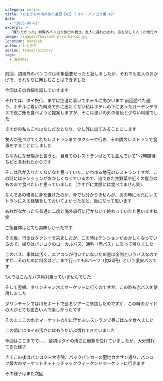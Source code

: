 ```yaml
---
category: series
title: "ともきちの海外旅行遍歴【#2】｜タイ・バンコク編 #2"
date:
  - "2025-08-01"
excerpt: >-
  「帰りたかった」初海外バンコク旅行の続き。友人に連れ出され、意を決して入った地元のレストランでの食事が旅の転機に。激安ローカルバス「赤バス」に乗り、タリンチャン水上マーケットを巡るなど、次第にタイの魅力に引き込まれていく様子を綴ります。カルチャーショックを乗り越え、旅の楽しさを見出すまでの体験記です。
image: /images/Thai/wat-phra-kaew2.jpg
location: bangkok
author: ともきち
series: travel-history
tags:
  - 海外旅行
---
```


前回、初海外のバンコクは印象最悪だったと話しましたが、それでも友人のおかげで、それなりに楽しむことはできました

今回はその詳細を話していきます

それでは、タイ旅行、まずは空港に着いてホテルに向かいます
前回述べた通り、ホテルに着いた時点で外に出たくない私はホテルの下にあったガーデンテラスで夜ご飯を食べようと提案しますが、そこは思いの外の値段と少ない料理でした

さすがの私もこれはなしだなとなり、少し外に出てみることにします

友人が見つけてくれたレストランまでタクシーで行き、その隣のレストランで食事をすることにしました

ちなみになぜ隣かと言うと、目当てのレストランはとても並んでいて1~2時間待ちだと言われたからです

そこは私が入りたくないなと思っていた、いわゆる地元のレストランですが、この時にはテンションがおかしくなっているので、出てきた生野菜や近くの屋台のものまで食べたいと思っていました（さすがに実際には食べてません笑）

なんであの環境に身を置けたのか、今でも分かりませんが、あの時に地元にレストランに入る経験をしておいてよかったなと、後になって思います

あれがなかったら普通に二度と海外旅行に行かないで終わっていたと思いますね笑

ご飯自体はとても美味しかったです

その後、行きはタクシーで来ましたが、この時はテンションがおかしくなっているので、帰りはバンコクのローカルバス、通称「赤バス」に乗って帰りました

このバス、車体は汚く、エアコンが付いていないため窓は全開というバスなのですが、そのために料金はどこまで行っても8バーツ（約30円）という激安バスです

1人ではこんなバス絶対乗っていませんでした

そして翌朝、タリンチャン水上マーケットに行くのですが、この時も赤バスを使用しました

タリンチャンでは川をボートで巡るツアーに参加したのですが、この時のガイドの人がとても面白い人で楽しかったです

そのままこの水上マーケットの川に浮かぶレストランで昼ごはんを食べました

この頃にはタイの汚さにはもうだいぶ慣れてきていました

今回はここまでで、、、
最初はタイの汚さに衝撃を受けていましたが、大分慣れてきた様子

さてこの後はバンコク三大寺院、バックパッカーの聖地カオサン通り、バンコク最大のマーケットチャトゥチャックウィーケンドマーケットに行きます

その様子はまた次回
